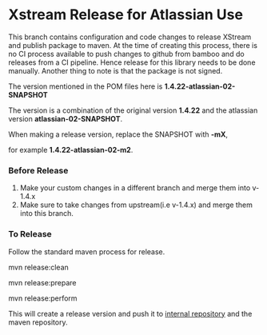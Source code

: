# Xstream Release for Atlassian Use

This branch contains configuration and code changes to release XStream and publish package to maven.
At the time of creating this process, there is no CI process available to push changes 
to github from bamboo and do releases from a CI pipeline. 
Hence release for this library needs to be done manually. Another thing to note is that the 
package is not signed.

The version mentioned in the POM files here is  **1.4.22-atlassian-02-SNAPSHOT**

The version is a combination of the original version **1.4.22** and the atlassian version **atlassian-02-SNAPSHOT**.

When making a release version, replace the SNAPSHOT with **-mX**, 

for example **1.4.22-atlassian-02-m2**.


### Before Release
1. Make your custom changes in a different branch and merge them into v-1.4.x
2. Make sure to take changes from upstream(i.e v-1.4.x) and merge them into this branch.


### To Release

Follow the standard maven process for release. 

mvn release:clean

mvn release:prepare

mvn release:perform

This will create a release version and push it 
to [internal repository](https://packages.atlassian.com/maven/com/thoughtworks/xstream/xstream/) 
and the maven repository.

